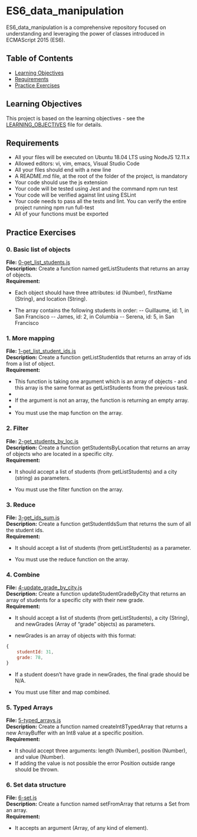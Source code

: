 # ES6_data_manipulation
ES6_data_manipulation is a comprehensive repository focused on understanding and leveraging the power of classes introduced in ECMAScript 2015 (ES6). 

## Table of Contents

- [Learning Objectives](#learning-objectives)
- [Requirements](#requirements)
- [Practice Exercises](#practice-exercises)

## Learning Objectives

This project is based on the learning objectives - see the [LEARNING_OBJECTIVES](https://github.com/Goaty-yagi/holbertonschool-web_back_end/blob/main/ES6_data_manipulation/LEARNING_OBJECTIVES.md) file for details.

## Requirements

- All your files will be executed on Ubuntu 18.04 LTS using NodeJS 12.11.x
- Allowed editors: vi, vim, emacs, Visual Studio Code
- All your files should end with a new line
- A README.md file, at the root of the folder of the project, is mandatory
- Your code should use the js extension
- Your code will be tested using Jest and the command npm run test
- Your code will be verified against lint using ESLint
- Your code needs to pass all the tests and lint. You can verify the entire project running npm run full-test
- All of your functions must be exported

## Practice Exercises

### 0. Basic list of objects

**File:** [0-get_list_students.js](https://github.com/Goaty-yagi/holbertonschool-web_back_end/blob/main/ES6_data_manipulation/0-get_list_students.js)<br>
**Description:** Create a function named getListStudents that returns an array of objects.<br>
**Requirement:** <br>
- Each object should have three attributes: id (Number), firstName (String), and location (String).

- The array contains the following students in order:
 -- Guillaume, id: 1, in San Francisco
 -- James, id: 2, in Columbia
 -- Serena, id: 5, in San Francisco


 ### 1. More mapping

**File:** [1-get_list_student_ids.js](https://github.com/Goaty-yagi/holbertonschool-web_back_end/blob/main/ES6_data_manipulation/1-get_list_student_ids.js)<br>
**Description:** Create a function getListStudentIds that returns an array of ids from a list of object.<br>
**Requirement:** <br>
- This function is taking one argument which is an array of objects - and this array is the same format as getListStudents from the previous task.
- 
- If the argument is not an array, the function is returning an empty array.
- 
- You must use the map function on the array.

### 2. Filter

**File:** [2-get_students_by_loc.js](https://github.com/Goaty-yagi/holbertonschool-web_back_end/blob/main/ES6_data_manipulation/2-get_students_by_loc.js)<br>
**Description:** Create a function getStudentsByLocation that returns an array of objects who are located in a specific city.<br>
**Requirement:** <br>
- It should accept a list of students (from getListStudents) and a city (string) as parameters.

- You must use the filter function on the array.

### 3. Reduce

**File:** [3-get_ids_sum.js](https://github.com/Goaty-yagi/holbertonschool-web_back_end/blob/main/ES6_data_manipulation/3-get_ids_sum.js)<br>
**Description:** Create a function getStudentIdsSum that returns the sum of all the student ids.<br>
**Requirement:** <br>
- It should accept a list of students (from getListStudents) as a parameter.

- You must use the reduce function on the array.


### 4. Combine

**File:** [4-update_grade_by_city.js](https://github.com/Goaty-yagi/holbertonschool-web_back_end/blob/main/ES6_data_manipulation/4-update_grade_by_city.js)<br>
**Description:** Create a function updateStudentGradeByCity that returns an array of students for a specific city with their new grade.<br>
**Requirement:** <br>
- It should accept a list of students (from getListStudents), a city (String), and newGrades (Array of “grade” objects) as parameters.

- newGrades is an array of objects with this format:
```javascript
{
    studentId: 31,
    grade: 78,
}
```
- If a student doesn’t have grade in newGrades, the final grade should be N/A.

- You must use filter and map combined.


### 5. Typed Arrays

**File:** [5-typed_arrays.js](https://github.com/Goaty-yagi/holbertonschool-web_back_end/blob/main/ES6_data_manipulation/5-typed_arrays.js)<br>
**Description:** Create a function named createInt8TypedArray that returns a new ArrayBuffer with an Int8 value at a specific position.<br>
**Requirement:** <br>
- It should accept three arguments: length (Number), position (Number), and value (Number).
- If adding the value is not possible the error Position outside range should be thrown.


### 6. Set data structure

**File:** [6-set.js](https://github.com/Goaty-yagi/holbertonschool-web_back_end/blob/main/ES6_data_manipulation/6-set.js)<br>
**Description:** Create a function named setFromArray that returns a Set from an array.<br>
**Requirement:** <br>
- It accepts an argument (Array, of any kind of element).
